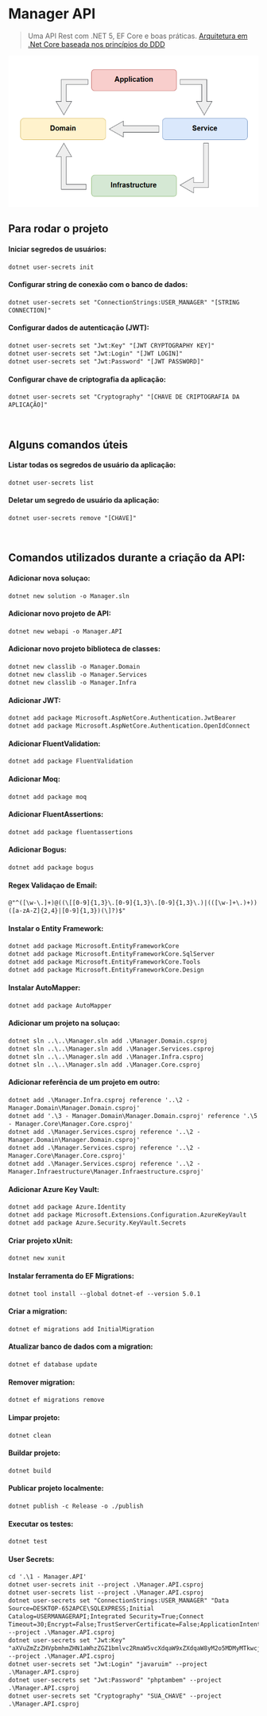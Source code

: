 # Manager API

> Uma API Rest com .NET 5, EF Core e boas práticas.
[Arquitetura em .Net Core baseada nos princípios do DDD](https://alexalvess.medium.com/criando-uma-api-em-net-core-baseado-na-arquitetura-ddd-2c6a409c686)

<p align="center">
  <img src="./assets/ddd.png"/>
</p>

## Para rodar o projeto

#### Iniciar segredos de usuários:
```
dotnet user-secrets init
```

#### Configurar string de conexão com o banco de dados:
```
dotnet user-secrets set "ConnectionStrings:USER_MANAGER" "[STRING CONNECTION]"
```

#### Configurar dados de autenticação (JWT):
```
dotnet user-secrets set "Jwt:Key" "[JWT CRYPTOGRAPHY KEY]"
dotnet user-secrets set "Jwt:Login" "[JWT LOGIN]"
dotnet user-secrets set "Jwt:Password" "[JWT PASSWORD]"
```

#### Configurar chave de criptografia da aplicação:
```
dotnet user-secrets set "Cryptography" "[CHAVE DE CRIPTOGRAFIA DA APLICAÇÃO]"
```

<br>

## Alguns comandos úteis

#### Listar todas os segredos de usuário da aplicação:
```
dotnet user-secrets list
```

#### Deletar um segredo de usuário da aplicação:
```
dotnet user-secrets remove "[CHAVE]"
```

<br>

## Comandos utilizados durante a criação da API:

#### Adicionar nova soluçao:
```
dotnet new solution -o Manager.sln
```

#### Adicionar novo projeto de API:
```
dotnet new webapi -o Manager.API
```

#### Adicionar novo projeto biblioteca de classes:
```
dotnet new classlib -o Manager.Domain
dotnet new classlib -o Manager.Services
dotnet new classlib -o Manager.Infra
```

#### Adicionar JWT:
```
dotnet add package Microsoft.AspNetCore.Authentication.JwtBearer
dotnet add package Microsoft.AspNetCore.Authentication.OpenIdConnect
```

#### Adicionar FluentValidation:
```
dotnet add package FluentValidation
```

#### Adicionar Moq:
```
dotnet add package moq
```

#### Adicionar FluentAssertions:
```
dotnet add package fluentassertions
```

#### Adicionar Bogus:
```
dotnet add package bogus
```

#### Regex Validaçao de Email:
```
@"^([\w-\.]+)@((\[[0-9]{1,3}\.[0-9]{1,3}\.[0-9]{1,3}\.)|(([\w-]+\.)+))([a-zA-Z]{2,4}|[0-9]{1,3})(\]?)$"
```

#### Instalar o Entity Framework:
```
dotnet add package Microsoft.EntityFrameworkCore
dotnet add package Microsoft.EntityFrameworkCore.SqlServer
dotnet add package Microsoft.EntityFrameworkCore.Tools
dotnet add package Microsoft.EntityFrameworkCore.Design
```

#### Instalar AutoMapper:
```
dotnet add package AutoMapper
```

#### Adicionar um projeto na soluçao:
```
dotnet sln ..\..\Manager.sln add .\Manager.Domain.csproj
dotnet sln ..\..\Manager.sln add .\Manager.Services.csproj
dotnet sln ..\..\Manager.sln add .\Manager.Infra.csproj
dotnet sln ..\..\Manager.sln add .\Manager.Core.csproj
```

#### Adicionar referência de um projeto em outro:
```
dotnet add .\Manager.Infra.csproj reference '..\2 - Manager.Domain\Manager.Domain.csproj'
dotnet add '.\3 - Manager.Domain\Manager.Domain.csproj' reference '.\5 - Manager.Core\Manager.Core.csproj'
dotnet add .\Manager.Services.csproj reference '..\2 - Manager.Domain\Manager.Domain.csproj'
dotnet add .\Manager.Services.csproj reference '..\2 - Manager.Core\Manager.Core.csproj'
dotnet add .\Manager.Services.csproj reference '..\2 - Manager.Infraestructure\Manager.Infraestructure.csproj'
```

#### Adicionar Azure Key Vault:
```
dotnet add package Azure.Identity
dotnet add package Microsoft.Extensions.Configuration.AzureKeyVault
dotnet add package Azure.Security.KeyVault.Secrets
```

#### Criar projeto xUnit:
```
dotnet new xunit
```

#### Instalar ferramenta do EF Migrations:
```
dotnet tool install --global dotnet-ef --version 5.0.1
```

#### Criar a migration:
```
dotnet ef migrations add InitialMigration
```

#### Atualizar banco de dados com a migration:
```
dotnet ef database update
```

#### Remover migration:
```
dotnet ef migrations remove
```

#### Limpar projeto:
```
dotnet clean
```

#### Buildar projeto:
```
dotnet build
```

#### Publicar projeto localmente:
```
dotnet publish -c Release -o ./publish
```

#### Executar os testes:
```
dotnet test
```

#### User Secrets:
```
cd '.\1 - Manager.API' 
dotnet user-secrets init --project .\Manager.API.csproj
dotnet user-secrets list --project .\Manager.API.csproj
dotnet user-secrets set "ConnectionStrings:USER_MANAGER" "Data Source=DESKTOP-652APCE\SQLEXPRESS;Initial Catalog=USERMANAGERAPI;Integrated Security=True;Connect Timeout=30;Encrypt=False;TrustServerCertificate=False;ApplicationIntent=ReadWrite;MultiSubnetFailover=False" --project .\Manager.API.csproj
dotnet user-secrets set "Jwt:Key" "aXVuZmZzZHVpbmhmZHN1aWhzZGZ1bmlvc2RmaW5vcXdqaW9xZXdqaW8yM2o5MDMyMTkwcjIzNHIyMw==" --project .\Manager.API.csproj
dotnet user-secrets set "Jwt:Login" "javaruim" --project .\Manager.API.csproj
dotnet user-secrets set "Jwt:Password" "phptambem" --project .\Manager.API.csproj
dotnet user-secrets set "Cryptography" "SUA_CHAVE" --project .\Manager.API.csproj
```
